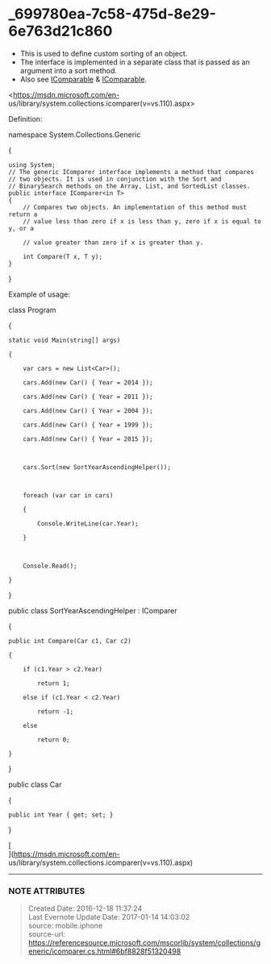 # _699780ea-7c58-475d-8e29-6e763d21c860

  * This is used to define custom sorting of an object.
  * The interface is implemented in a separate class that is passed as an argument into a sort method.  
  * Also see [IComparable](evernote:///view/26944639/s226/e0d237e9-8981-41f2-ae8e-65214071c9aa/e0d237e9-8981-41f2-ae8e-65214071c9aa/) & [IComparable](evernote:///view/26944639/s226/08cddd83-976f-4d22-b04c-6c16ed996ccd/08cddd83-976f-4d22-b04c-6c16ed996ccd/).

  

<https://msdn.microsoft.com/en-
us/library/system.collections.icomparer(v=vs.110).aspx>

  

Definition:

  

namespace System.Collections.Generic

{  

    using System;  
    // The generic IComparer interface implements a method that compares  
    // two objects. It is used in conjunction with the Sort and  
    // BinarySearch methods on the Array, List, and SortedList classes.  
    public interface IComparer<in T>  
    {  
        // Compares two objects. An implementation of this method must return a  
        // value less than zero if x is less than y, zero if x is equal to y, or a

        // value greater than zero if x is greater than y.

        int Compare(T x, T y);  
    }  
}  
  

  

Example of usage:

  

class Program

{

    static void Main(string[] args)

    {

        var cars = new List<Car>();

        cars.Add(new Car() { Year = 2014 });

        cars.Add(new Car() { Year = 2011 });

        cars.Add(new Car() { Year = 2004 });

        cars.Add(new Car() { Year = 1999 });

        cars.Add(new Car() { Year = 2015 });

  

        cars.Sort(new SortYearAscendingHelper());

  

        foreach (var car in cars)

        {

            Console.WriteLine(car.Year);

        }

  

        Console.Read();

    }

}

  

public class SortYearAscendingHelper : IComparer<Car>

{

    public int Compare(Car c1, Car c2)

    {

        if (c1.Year > c2.Year)

            return 1;

        else if (c1.Year < c2.Year)

            return -1;

        else

            return 0;

    }

}

  

public class Car

{

    public int Year { get; set; }

}

[  
](https://msdn.microsoft.com/en-
us/library/system.collections.icomparer\(v=vs.110\).aspx)


---
### NOTE ATTRIBUTES
>Created Date: 2016-12-18 11:37:24  
>Last Evernote Update Date: 2017-01-14 14:03:02  
>source: mobile.iphone  
>source-url: https://referencesource.microsoft.com/mscorlib/system/collections/generic/icomparer.cs.html#6bf8828f51320498  